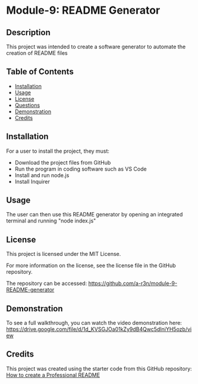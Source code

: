 # Module-9: README Generator

## Description

This project was intended to create a software generator to automate the creation of README files 

## Table of Contents

- [Installation](#installation)
- [Usage](#usage)
- [License](#license)
- [Questions](#questions)
- [Demonstration](#demonstration)
- [Credits](#credits)

## Installation

For a user to install the project, they must:
- Download the project files from GitHub
- Run the program in coding software such as VS Code
- Install and run node.js 
- Install Inquirer

## Usage

The user can then use this README generator by opening an integrated terminal and running "node index.js"

## License

This project is licensed under the MIT License.

For more information on the license, see the license file in the GitHub repository. 

The repository can be accessed: https://github.com/a-r3n/module-9-README-generator

## Demonstration

To see a full walkthrough, you can watch the video demonstration here: https://drive.google.com/file/d/1d_KVSGJOa01kZy9dB4Qwc5dIniYH5ozb/view 

## Credits

This project was created using the starter code from this GitHub repository: [How to create a Professional README](https://coding-boot-camp.github.io/full-stack/github/professional-readme-guide)